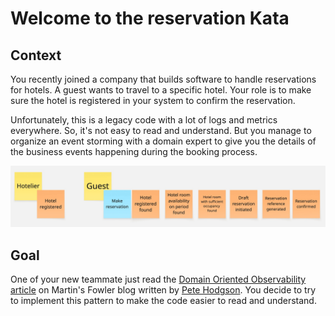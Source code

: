 # Welcome to the reservation Kata

## Context
You recently joined a company that builds software to handle reservations for hotels. A guest wants to travel to a specific hotel. Your role is to make sure the hotel is registered in your system to confirm the reservation.

Unfortunately, this is a legacy code with a lot of logs and metrics everywhere. So, it's not easy to read and understand. But you manage to organize an event storming with a domain expert to give you the details of the business events happening during the booking process.

![Reservation process event storming](docs/assets/reservation-event-storming.jpg)

## Goal
One of your new teammate just read the [Domain Oriented Observability article](https://martinfowler.com/articles/domain-oriented-observability.html) on Martin's Fowler blog written by [Pete Hodgson](https://blog.thepete.net/about/).
You decide to try to implement this pattern to make the code easier to read and understand.
